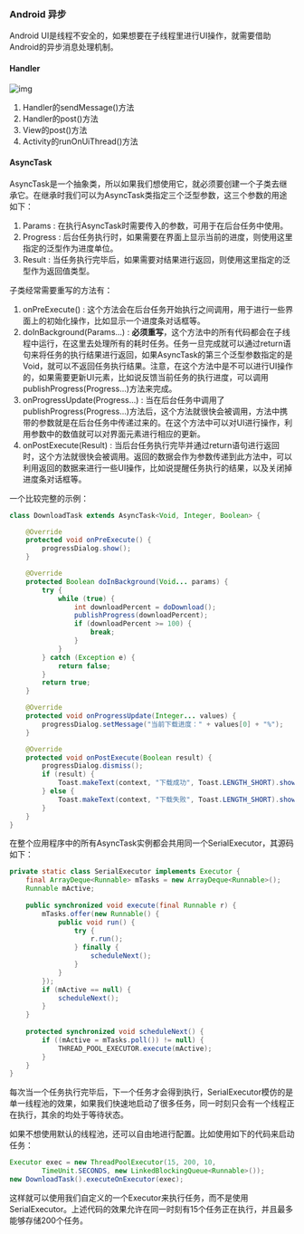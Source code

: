 ### Android 异步

Android UI是线程不安全的，如果想要在子线程里进行UI操作，就需要借助Android的异步消息处理机制。

#### Handler

![img](http://img.blog.csdn.net/20130817090611984?watermark/2/text/aHR0cDovL2Jsb2cuY3Nkbi5uZXQvZ3VvbGluX2Jsb2c=/font/5a6L5L2T/fontsize/400/fill/I0JBQkFCMA==/dissolve/70/gravity/Center)

1. Handler的sendMessage()方法
2. Handler的post()方法
3. View的post()方法
4. Activity的runOnUiThread()方法

#### AsyncTask

AsyncTask是一个抽象类，所以如果我们想使用它，就必须要创建一个子类去继承它。在继承时我们可以为AsyncTask类指定三个泛型参数，这三个参数的用途如下：

1. Params : 在执行AsyncTask时需要传入的参数，可用于在后台任务中使用。
2. Progress : 后台任务执行时，如果需要在界面上显示当前的进度，则使用这里指定的泛型作为进度单位。
3. Result : 当任务执行完毕后，如果需要对结果进行返回，则使用这里指定的泛型作为返回值类型。

子类经常需要重写的方法有：

1. onPreExecute() : 这个方法会在后台任务开始执行之间调用，用于进行一些界面上的初始化操作，比如显示一个进度条对话框等。
2. doInBackground(Params...) : **必须重写**，这个方法中的所有代码都会在子线程中运行，在这里去处理所有的耗时任务。任务一旦完成就可以通过return语句来将任务的执行结果进行返回，如果AsyncTask的第三个泛型参数指定的是Void，就可以不返回任务执行结果。注意，在这个方法中是不可以进行UI操作的，如果需要更新UI元素，比如说反馈当前任务的执行进度，可以调用publishProgress(Progress...)方法来完成。
3. onProgressUpdate(Progress...) : 当在后台任务中调用了publishProgress(Progress...)方法后，这个方法就很快会被调用，方法中携带的参数就是在后台任务中传递过来的。在这个方法中可以对UI进行操作，利用参数中的数值就可以对界面元素进行相应的更新。
4. onPostExecute(Result) : 当后台任务执行完毕并通过return语句进行返回时，这个方法就很快会被调用。返回的数据会作为参数传递到此方法中，可以利用返回的数据来进行一些UI操作，比如说提醒任务执行的结果，以及关闭掉进度条对话框等。

一个比较完整的示例：

```java
class DownloadTask extends AsyncTask<Void, Integer, Boolean> {

	@Override
	protected void onPreExecute() {
		progressDialog.show();
	}

	@Override
	protected Boolean doInBackground(Void... params) {
		try {
			while (true) {
				int downloadPercent = doDownload();
				publishProgress(downloadPercent);
				if (downloadPercent >= 100) {
					break;
				}
			}
		} catch (Exception e) {
			return false;
		}
		return true;
	}

	@Override
	protected void onProgressUpdate(Integer... values) {
		progressDialog.setMessage("当前下载进度：" + values[0] + "%");
	}

	@Override
	protected void onPostExecute(Boolean result) {
		progressDialog.dismiss();
		if (result) {
			Toast.makeText(context, "下载成功", Toast.LENGTH_SHORT).show();
		} else {
			Toast.makeText(context, "下载失败", Toast.LENGTH_SHORT).show();
		}
	}
}
```

在整个应用程序中的所有AsyncTask实例都会共用同一个SerialExecutor，其源码如下：

```java
private static class SerialExecutor implements Executor {  
    final ArrayDeque<Runnable> mTasks = new ArrayDeque<Runnable>();  
    Runnable mActive;  
  
    public synchronized void execute(final Runnable r) {  
        mTasks.offer(new Runnable() {  
            public void run() {  
                try {  
                    r.run();  
                } finally {  
                    scheduleNext();  
                }  
            }  
        });  
        if (mActive == null) {  
            scheduleNext();  
        }  
    }  
  
    protected synchronized void scheduleNext() {  
        if ((mActive = mTasks.poll()) != null) {  
            THREAD_POOL_EXECUTOR.execute(mActive);  
        }  
    }  
}  
```

每次当一个任务执行完毕后，下一个任务才会得到执行，SerialExecutor模仿的是单一线程池的效果，如果我们快速地启动了很多任务，同一时刻只会有一个线程正在执行，其余的均处于等待状态。

如果不想使用默认的线程池，还可以自由地进行配置。比如使用如下的代码来启动任务：

```java
Executor exec = new ThreadPoolExecutor(15, 200, 10,  
        TimeUnit.SECONDS, new LinkedBlockingQueue<Runnable>());  
new DownloadTask().executeOnExecutor(exec); 
```

这样就可以使用我们自定义的一个Executor来执行任务，而不是使用SerialExecutor。上述代码的效果允许在同一时刻有15个任务正在执行，并且最多能够存储200个任务。